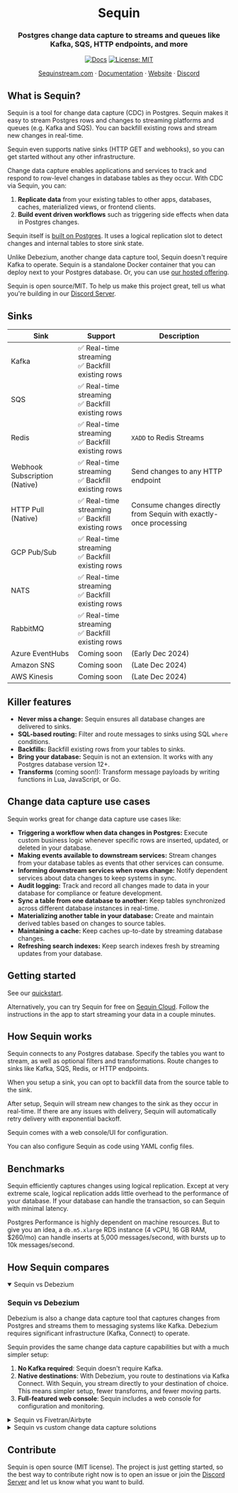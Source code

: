 <div align="center">

# Sequin

### Postgres change data capture to streams and queues like Kafka, SQS, HTTP endpoints, and more

[![Docs](https://img.shields.io/badge/docs-sequinstream.com%2Fdocs-blue)](https://sequinstream.com/docs) [![License: MIT](https://img.shields.io/badge/License-MIT-purple.svg)](https://opensource.org/licenses/MIT)

<p align="center">
  <a href="https://console.sequinstream.com">Sequinstream.com</a>
  ·
  <a href="https://sequinstream.com/docs">Documentation</a>
  ·
  <a href="https://sequinstream.com">Website</a>
  ·
  <a href="https://discord.gg/BV8wFXvNtY">Discord</a>
</p>

</div>

## What is Sequin?

Sequin is a tool for change data capture (CDC) in Postgres. Sequin makes it easy to stream Postgres rows and changes to streaming platforms and queues (e.g. Kafka and SQS). You can backfill existing rows and stream new changes in real-time.

Sequin even supports native sinks (HTTP GET and webhooks), so you can get started without any other infrastructure.

Change data capture enables applications and services to track and respond to row-level changes in database tables as they occur. With CDC via Sequin, you can:

1. **Replicate data** from your existing tables to other apps, databases, caches, materialized views, or frontend clients.
2. **Build event driven workflows** such as triggering side effects when data in Postgres changes.

Sequin itself is [built on Postgres](https://sequinstream.com/docs/how-sequin-works). It uses a logical replication slot to detect changes and internal tables to store sink state.

Unlike Debezium, another change data capture tool, Sequin doesn't require Kafka to operate. Sequin is a standalone Docker container that you can deploy next to your Postgres database. Or, you can use [our hosted offering](https://sequinstream.com).

Sequin is open source/MIT. To help us make this project great, tell us what you're building in our [Discord Server](https://discord.gg/BV8wFXvNtY).

## Sinks

| Sink | Support | Description |
|-------------|---------|-------------|
| Kafka | ✅ Real-time streaming<br />✅ Backfill existing rows | |
| SQS | ✅ Real-time streaming<br />✅ Backfill existing rows | |
| Redis | ✅ Real-time streaming<br />✅ Backfill existing rows | `XADD` to Redis Streams |
| Webhook Subscription (Native) | ✅ Real-time streaming<br />✅ Backfill existing rows | Send changes to any HTTP endpoint |
| HTTP Pull (Native) | ✅ Real-time streaming<br />✅ Backfill existing rows | Consume changes directly from Sequin with exactly-once processing |
| GCP Pub/Sub | ✅ Real-time streaming<br />✅ Backfill existing rows | |
| NATS | ✅ Real-time streaming<br />✅ Backfill existing rows | |
| RabbitMQ | ✅ Real-time streaming<br />✅ Backfill existing rows | |
| Azure EventHubs | Coming soon | (Early Dec 2024) |
| Amazon SNS | Coming soon | (Late Dec 2024) |
| AWS Kinesis | Coming soon | (Late Dec 2024) |

## Killer features

- **Never miss a change:** Sequin ensures all database changes are delivered to sinks.
- **SQL-based routing:** Filter and route messages to sinks using SQL `where` conditions.
- **Backfills:** Backfill existing rows from your tables to sinks.
- **Bring your database:** Sequin is not an extension. It works with any Postgres database version 12\+.
- **Transforms** \(coming soon\!\): Transform message payloads by writing functions in Lua, JavaScript, or Go.

## Change data capture use cases

Sequin works great for change data capture use cases like:

- **Triggering a workflow when data changes in Postgres:** Execute custom business logic whenever specific rows are inserted, updated, or deleted in your database.
- **Making events available to downstream services:** Stream changes from your database tables as events that other services can consume.
- **Informing downstream services when rows change:** Notify dependent services about data changes to keep systems in sync.
- **Audit logging:** Track and record all changes made to data in your database for compliance or feature development.
- **Sync a table from one database to another:** Keep tables synchronized across different database instances in real-time.
- **Materializing another table in your database:** Create and maintain derived tables based on changes to source tables.
- **Maintaining a cache:** Keep caches up-to-date by streaming database changes.
- **Refreshing search indexes:** Keep search indexes fresh by streaming updates from your database.

## Getting started

See our [quickstart](https://sequinstream.com/docs/quickstart/setup).

Alternatively, you can try Sequin for free on [Sequin Cloud](https://console.sequinstream.com/register). Follow the instructions in the app to start streaming your data in a couple minutes.

## How Sequin works

Sequin connects to any Postgres database. Specify the tables you want to stream, as well as optional filters and transformations. Route changes to sinks like Kafka, SQS, Redis, or HTTP endpoints.

When you setup a sink, you can opt to backfill data from the source table to the sink.

After setup, Sequin will stream new changes to the sink as they occur in real-time. If there are any issues with delivery, Sequin will automatically retry delivery with exponential backoff.

Sequin comes with a web console/UI for configuration.

You can also configure Sequin as code using YAML config files.

## Benchmarks

Sequin efficiently captures changes using logical replication. Except at very extreme scale, logical replication adds little overhead to the performance of your database. If your database can handle the transaction, so can Sequin with minimal latency.

Postgres Performance is highly dependent on machine resources. But to give you an idea, a `db.m5.xlarge` RDS instance (4 vCPU, 16 GB RAM, $260/mo) can handle inserts at 5,000 messages/second, with bursts up to 10k messages/second.

## How Sequin compares

<details open>

<summary>Sequin vs Debezium</summary>

### Sequin vs Debezium

Debezium is also a change data capture tool that captures changes from Postgres and streams them to messaging systems like Kafka. Debezium requires significant infrastructure (Kafka, Connect) to operate.

Sequin provides the same change data capture capabilities but with a much simpler setup:

1. **No Kafka required**: Sequin doesn't require Kafka.
2. **Native destinations**: With Debezium, you route to destinations via Kafka Connect. With Sequin, you stream directly to your destination of choice. This means simpler setup, fewer transforms, and fewer moving parts.
3. **Full-featured web console**: Sequin includes a web console for configuration and monitoring.

</details>

<details>

<summary>Sequin vs Fivetran/Airbyte</summary>

### Sequin vs Fivetran/Airbyte

Fivetran and Airbyte are ETL tools designed primarily for data warehouse ingestion. They excel at moving data in batch intervals (minutes to hours) to analytical databases.

Sequin is purpose-built for real-time operational use cases. Key differences:

1. **Real-time streaming**: Versus batch intervals.
2. **Focus on operational destinations**: Queues, streams, webhooks, etc. vs data warehouses.
3. **Flexible backfills**: Deployed a bug and need to replay the last 2 hours of data? Sequin makes it easy.

</details>

<details>

<summary>Sequin vs custom change data capture solutions</summary>

### Sequin vs custom change data capture solutions

Many teams build custom change data capture solutions using triggers, LISTEN/NOTIFY, or logical replication. While these can work, they often:

- Lack exactly-once processing guarantees
- Don't scale
- Don't handle backfills well
- Need ongoing maintenance
- Become a burden when the engineer who built it leaves the team

Sequin provides all this functionality out of the box:
- Exactly-once processing
- Seamless backfills
- Automatic retries and error handling
- Simple monitoring and observability
- Zero maintenance of change data capture infrastructure

</details>

## Contribute

Sequin is open source (MIT license). The project is just getting started, so the best way to contribute right now is to open an issue or join the [Discord Server](https://discord.gg/BV8wFXvNtY) and let us know what you want to build.
